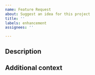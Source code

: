 ```yaml
---
name: Feature Request
about: Suggest an idea for this project
title: ''
labels: enhancement
assignees: ''

---
```


## Description

## Additional context

